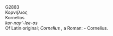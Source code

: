 <body>
  <p>G2883<br>  Κορνήλιος  <br> Kornēlios  <br><i>kor-nay‘-lee-os </i><br>Of Latin original; <i>Cornelius </i>, a Roman: - Cornelius.<br></p>
 </body>